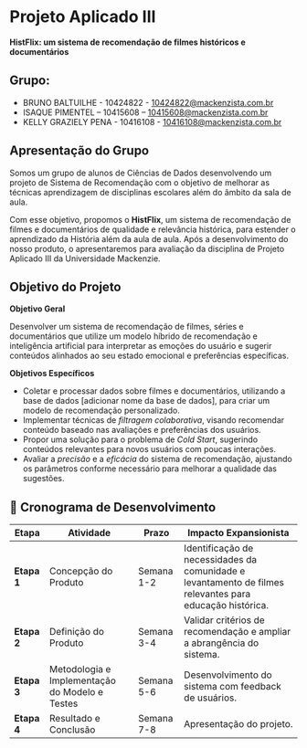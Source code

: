 # Projeto Aplicado III

**HistFlix: um sistema de recomendação de filmes históricos e documentários**

##  Grupo:
* BRUNO BALTUILHE - 10424822 - 10424822@mackenzista.com.br 
* ISAQUE PIMENTEL – 10415608 – 10415608@mackenzista.com.br
* KELLY GRAZIELY PENA - 10416108 - 10416108@mackenzista.com.br
  
## Apresentação do Grupo

Somos um grupo de alunos de Ciências de Dados desenvolvendo um projeto de Sistema de Recomendação com o objetivo de melhorar as técnicas aprendizagem de disciplinas escolares além do âmbito da sala de aula.

Com esse objetivo, propomos o **HistFlix**, um sistema de recomendação de filmes e documentários de qualidade e relevância histórica, para estender o aprendizado da História além da aula de aula. 
Após a desenvolvimento do nosso produto, o apresentaremos para avaliação da disciplina de Projeto Aplicado III da Universidade Mackenzie.

## Objetivo do Projeto

**Objetivo Geral**

Desenvolver um sistema de recomendação de filmes, séries e documentários que utilize um modelo híbrido de recomendação e inteligência artificial para interpretar as emoções do usuário e sugerir conteúdos alinhados ao seu estado emocional e preferências específicas. 

**Objetivos Específicos**
- Coletar e processar dados sobre filmes e documentários, utilizando a base de dados [adicionar nome da base de dados], para criar um modelo de recomendação personalizado.
- Implementar técnicas de *filtragem colaborativa*, visando recomendar conteúdo baseado nas avaliações e preferências dos usuários.
- Propor uma solução para o problema de *Cold Start*, sugerindo conteúdos relevantes para novos usuários com poucas interações.
- Avaliar a *precisão* e a *eficácia* do sistema de recomendação, ajustando os parâmetros conforme necessário para melhorar a qualidade das sugestões.

## 📅 Cronograma de Desenvolvimento  

| **Etapa**  | **Atividade**  | **Prazo**  | **Impacto Expansionista**  |  
|------------|----------------|------------|---------------------------------|  
| **Etapa 1**  | Concepção do Produto  | Semana 1-2  | Identificação de necessidades da comunidade e levantamento de filmes relevantes para educação histórica.  |  
| **Etapa 2**  | Definição do Produto  | Semana 3-4  | Validar critérios de recomendação e ampliar a abrangência do sistema.  |  
| **Etapa 3**  | Metodologia e Implementação do Modelo e Testes  | Semana 5-6  | Desenvolvimento do sistema com feedback de usuários.  |  
| **Etapa 4**  | Resultado e Conclusão  | Semana 7-8  | Apresentação do projeto.  |  

 


